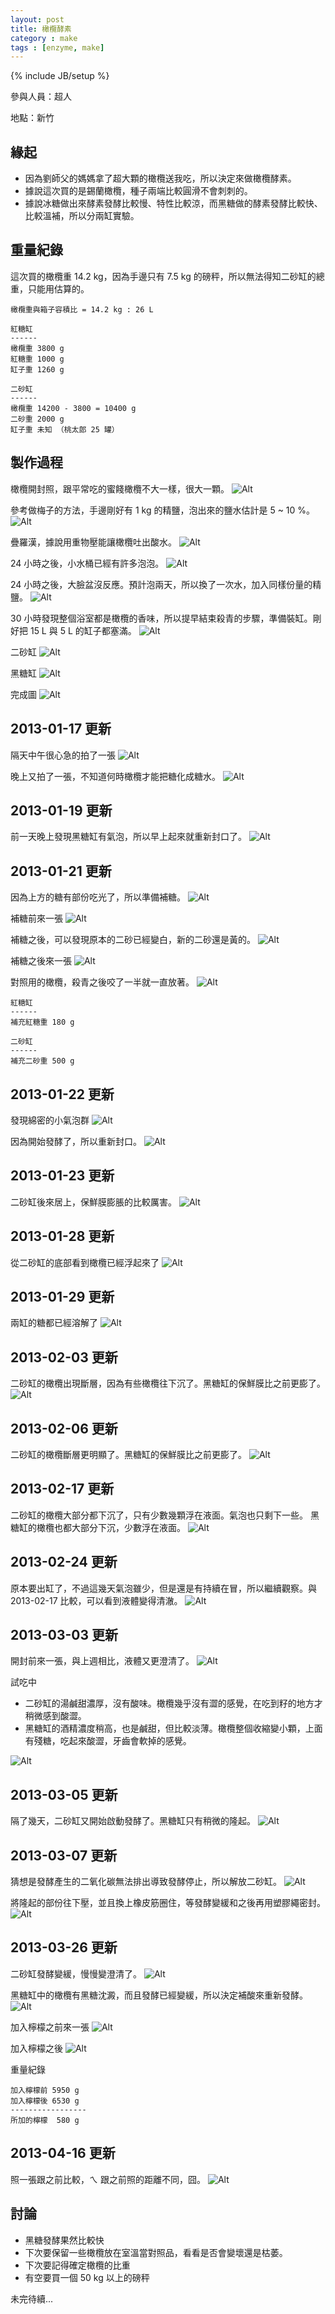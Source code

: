 ```yaml
---
layout: post
title: 橄欖酵素
category : make
tags : [enzyme, make]
---
```

{% include JB/setup %}

參與人員：超人

地點：新竹

## 緣起

* 因為劉師父的媽媽拿了超大顆的橄欖送我吃，所以決定來做橄欖酵素。
* 據說這次買的是錫蘭橄欖，種子兩端比較圓滑不會刺刺的。
* 據說冰糖做出來酵素發酵比較慢、特性比較涼，而黑糖做的酵素發酵比較快、比較溫補，所以分兩缸實驗。

## 重量紀錄
這次買的橄欖重 14.2 kg，因為手邊只有 7.5 kg 的磅秤，所以無法得知二砂缸的總重，只能用估算的。

    橄欖重與箱子容積比 = 14.2 kg : 26 L

    紅糖缸
    ------
    橄欖重 3800 g
    紅糖重 1000 g
    缸子重 1260 g

    二砂缸
    ------
    橄欖重 14200 - 3800 = 10400 g
    二砂重 2000 g
    缸子重 未知 （桃太郎 25 罐）

## 製作過程

橄欖開封照，跟平常吃的蜜餞橄欖不大一樣，很大一顆。
![Alt](/img/make/2013-01-16/IMG_20130115_110201.jpg)

參考做梅子的方法，手邊剛好有 1 kg 的精鹽，泡出來的鹽水估計是 5 ~ 10 %。
![Alt](/img/make/2013-01-16/IMG_20130115_123902.jpg)

疊羅漢，據說用重物壓能讓橄欖吐出酸水。
![Alt](/img/make/2013-01-16/IMG_20130115_125321.jpg)

24 小時之後，小水桶已經有許多泡泡。
![Alt](/img/make/2013-01-16/IMG_20130116_123353.jpg)

24 小時之後，大臉盆沒反應。預計泡兩天，所以換了一次水，加入同樣份量的精鹽。
![Alt](/img/make/2013-01-16/IMG_20130116_123404.jpg)

30 小時發現整個浴室都是橄欖的香味，所以提早結束殺青的步驟，準備裝缸。剛好把 15 L 與 5 L 的缸子都塞滿。
![Alt](/img/make/2013-01-16/IMG_20130116_233915.jpg)

二砂缸
![Alt](/img/make/2013-01-16/IMG_20130116_235415.jpg)

黑糖缸
![Alt](/img/make/2013-01-16/IMG_20130116_235855.jpg)

完成圖
![Alt](/img/make/2013-01-16/IMG_20130117_000236.jpg)

## 2013-01-17 更新

隔天中午很心急的拍了一張
![Alt](/img/make/2013-01-16/IMG_20130117_124121.jpg)

晚上又拍了一張，不知道何時橄欖才能把糖化成糖水。
![Alt](/img/make/2013-01-16/IMG_20130117_222005.jpg)

## 2013-01-19 更新

前一天晚上發現黑糖缸有氣泡，所以早上起來就重新封口了。
![Alt](/img/make/2013-01-16/IMG_20130119_101459.jpg)

## 2013-01-21 更新

因為上方的糖有部份吃光了，所以準備補糖。
![Alt](/img/make/2013-01-16/IMG_20130121_235024.jpg)

補糖前來一張
![Alt](/img/make/2013-01-16/IMG_20130121_235044.jpg)

補糖之後，可以發現原本的二砂已經變白，新的二砂還是黃的。
![Alt](/img/make/2013-01-16/IMG_20130121_235821.jpg)

補糖之後來一張
![Alt](/img/make/2013-01-16/IMG_20130122_000634.jpg)

對照用的橄欖，殺青之後咬了一半就一直放著。
![Alt](/img/make/2013-01-16/IMG_20130122_002318.jpg)

    紅糖缸
    ------
    補充紅糖重 180 g

    二砂缸
    ------
    補充二砂重 500 g


## 2013-01-22 更新

發現綿密的小氣泡群
![Alt](/img/make/2013-01-16/IMG_20130122_233644.jpg)

因為開始發酵了，所以重新封口。
![Alt](/img/make/2013-01-16/IMG_20130122_234044.jpg)

## 2013-01-23 更新

二砂缸後來居上，保鮮膜膨脹的比較厲害。
![Alt](/img/make/2013-01-16/IMG_20130123_232549.jpg)

## 2013-01-28 更新

從二砂缸的底部看到橄欖已經浮起來了
![Alt](/img/make/2013-01-16/IMG_20130128_130611.jpg)

## 2013-01-29 更新

兩缸的糖都已經溶解了
![Alt](/img/make/2013-01-16/IMG_20130129_171409.jpg)

## 2013-02-03 更新

二砂缸的橄欖出現斷層，因為有些橄欖往下沉了。黑糖缸的保鮮膜比之前更膨了。
![Alt](/img/make/2013-01-16/IMG_20130203_141937.jpg)

## 2013-02-06 更新

二砂缸的橄欖斷層更明顯了。黑糖缸的保鮮膜比之前更膨了。
![Alt](/img/make/2013-01-16/IMG_20130206_000705.jpg)

## 2013-02-17 更新

二砂缸的橄欖大部分都下沉了，只有少數幾顆浮在液面。氣泡也只剩下一些。
黑糖缸的橄欖也都大部分下沉，少數浮在液面。
![Alt](/img/make/2013-01-16/IMG_20130217_205226.jpg)

## 2013-02-24 更新

原本要出缸了，不過這幾天氣泡雖少，但是還是有持續在冒，所以繼續觀察。與 2013-02-17 比較，可以看到液體變得清澈。
![Alt](/img/make/2013-01-16/IMG_20130224_215320.jpg)

## 2013-03-03 更新

開封前來一張，與上週相比，液體又更澄清了。
![Alt](/img/make/2013-01-16/IMG_20130303_212025.jpg)

試吃中

* 二砂缸的湯鹹甜濃厚，沒有酸味。橄欖幾乎沒有澀的感覺，在吃到籽的地方才稍微感到酸澀。
* 黑糖缸的酒精濃度稍高，也是鹹甜，但比較淡薄。橄欖整個收縮變小顆，上面有殘糖，吃起來酸澀，牙齒會軟掉的感覺。

![Alt](/img/make/2013-01-16/IMG_20130303_215217.jpg)

## 2013-03-05 更新

隔了幾天，二砂缸又開始啟動發酵了。黑糖缸只有稍微的隆起。
![Alt](/img/make/2013-01-16/IMG_20130305_235308.jpg)

## 2013-03-07 更新

猜想是發酵產生的二氧化碳無法排出導致發酵停止，所以解放二砂缸。
![Alt](/img/make/2013-01-16/IMG_20130307_115639.jpg)

將隆起的部份往下壓，並且換上橡皮筋圈住，等發酵變緩和之後再用塑膠繩密封。
![Alt](/img/make/2013-01-16/IMG_20130307_120509.jpg)

## 2013-03-26 更新

二砂缸發酵變緩，慢慢變澄清了。
![Alt](/img/make/2013-01-16/IMG_20130326_120222.jpg)

黑糖缸中的橄欖有黑糖沈澱，而且發酵已經變緩，所以決定補酸來重新發酵。
![Alt](/img/make/2013-01-16/IMG_20130326_120305.jpg)

加入檸檬之前來一張
![Alt](/img/make/2013-01-16/IMG_20130326_120400.jpg)

加入檸檬之後
![Alt](/img/make/2013-01-16/IMG_20130327_225330.jpg)

重量紀錄

    加入檸檬前 5950 g
    加入檸檬後 6530 g
    -----------------
    所加的檸檬  580 g


## 2013-04-16 更新

照一張跟之前比較，ㄟ 跟之前照的距離不同，囧。
![Alt](/img/make/2013-01-16/IMG_20130416_231857.jpg)

## 討論

* 黑糖發酵果然比較快
* 下次要保留一些橄欖放在室溫當對照品，看看是否會變壞還是枯萎。
* 下次要記得確定橄欖的比重
* 有空要買一個 50 kg 以上的磅秤

未完待續...

